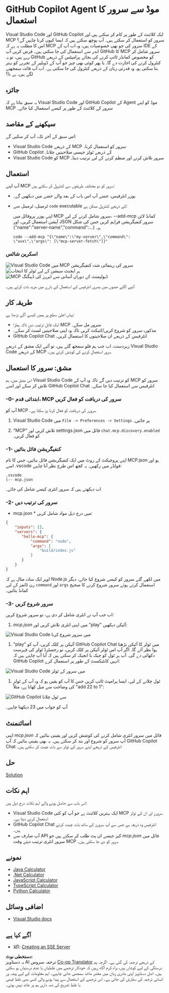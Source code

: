 <!--
CO_OP_TRANSLATOR_METADATA:
{
  "original_hash": "8ea28e5e566edd5969337fd0b191ba3f",
  "translation_date": "2025-07-16T23:50:55+00:00",
  "source_file": "03-GettingStarted/04-vscode/README.md",
  "language_code": "ur"
}
-->
# GitHub Copilot Agent موڈ سے سرور کا استعمال

Visual Studio Code اور GitHub Copilot ایک کلائنٹ کے طور پر کام کر سکتے ہیں اور MCP سرور کو استعمال کر سکتے ہیں۔ آپ پوچھ سکتے ہیں کہ ایسا کیوں کرنا چاہیں گے؟ اس کا مطلب یہ ہے کہ MCP سرور کی جو بھی خصوصیات ہیں، وہ اب آپ کے IDE کے اندر سے استعمال کی جا سکتی ہیں۔ فرض کریں آپ GitHub کا MCP سرور شامل کر رہے ہیں، تو یہ GitHub کو مخصوص کمانڈز ٹائپ کرنے کی بجائے پرامپٹس کے ذریعے کنٹرول کرنے کی اجازت دے گا۔ یا پھر کوئی بھی چیز جو آپ کے ڈویلپر کے تجربے کو بہتر بنا سکتی ہو، وہ قدرتی زبان کے ذریعے کنٹرول کی جا سکتی ہے۔ اب آپ فائدہ سمجھنے لگے ہیں، ہے نا؟

## جائزہ

یہ سبق بتاتا ہے کہ Visual Studio Code اور GitHub Copilot کے Agent موڈ کو اپنے MCP سرور کے کلائنٹ کے طور پر کیسے استعمال کیا جائے۔

## سیکھنے کے مقاصد

اس سبق کے آخر تک، آپ کر سکیں گے:

- Visual Studio Code کے ذریعے MCP سرور کو استعمال کرنا۔
- GitHub Copilot کے ذریعے ٹولز جیسی صلاحیتیں چلانا۔
- Visual Studio Code کو MCP سرور تلاش کرنے اور منظم کرنے کے لیے ترتیب دینا۔

## استعمال

آپ اپنے MCP سرور کو دو مختلف طریقوں سے کنٹرول کر سکتے ہیں:

- یوزر انٹرفیس، جسے آپ اس باب کے بعد والے حصے میں دیکھیں گے۔
- ٹرمینل، ٹرمینل سے `code` executable کے ذریعے کنٹرول ممکن ہے:

  اپنے یوزر پروفائل میں MCP سرور شامل کرنے کے لیے، --add-mcp کمانڈ لائن آپشن استعمال کریں، اور JSON سرور کنفیگریشن فراہم کریں جس کی شکل {\"name\":\"server-name\",\"command\":...} ہو۔

  ```
  code --add-mcp "{\"name\":\"my-server\",\"command\": \"uvx\",\"args\": [\"mcp-server-fetch\"]}"
  ```

### اسکرین شاٹس

![Visual Studio Code میں MCP سرور کی رہنمائی شدہ کنفیگریشن](../../../../translated_images/chat-mode-agent.729a22473f822216dd1e723aaee1f7d4a2ede571ee0948037a2d9357a63b9d0b.ur.png)
![ہر ایجنٹ سیشن کے لیے ٹولز کا انتخاب](../../../../translated_images/agent-mode-select-tools.522c7ba5df0848f8f0d1e439c2e96159431bc620cb39ccf3f5dc611412fd0006.ur.png)
![MCP ڈیولپمنٹ کے دوران آسانی سے ایررز کی ڈیبگنگ](../../../../translated_images/mcp-list-servers.fce89eefe3f30032bed8952e110ab9d82fadf043fcfa071f7d40cf93fb1ea9e9.ur.png)

آئیے اگلے حصوں میں بصری انٹرفیس کے استعمال کے بارے میں مزید بات کرتے ہیں۔

## طریقہ کار

یہاں اعلیٰ سطح پر ہمیں کیسے آگے بڑھنا ہے:

- ایک فائل ترتیب دیں تاکہ ہمارا MCP سرور مل سکے۔
- مذکورہ سرور کو شروع کریں/کنیکٹ کریں تاکہ وہ اپنی صلاحیتیں لسٹ کر سکے۔
- GitHub Copilot Chat انٹرفیس کے ذریعے ان صلاحیتوں کا استعمال کریں۔

زبردست، اب جب ہم فلو سمجھ گئے ہیں، تو آئیے ایک مشق کے ذریعے Visual Studio Code کے ذریعے MCP سرور استعمال کرنے کی کوشش کرتے ہیں۔

## مشق: سرور کا استعمال

اس مشق میں، ہم Visual Studio Code کو ترتیب دیں گے تاکہ وہ آپ کے MCP سرور کو تلاش کر سکے اور اسے GitHub Copilot Chat انٹرفیس سے استعمال کیا جا سکے۔

### -0- ابتدائی قدم، MCP سرور کی دریافت کو فعال کریں

آپ کو MCP سرورز کی دریافت کو فعال کرنا پڑ سکتا ہے۔

1. Visual Studio Code میں `File -> Preferences -> Settings` پر جائیں۔

1. "MCP" تلاش کریں اور settings.json فائل میں `chat.mcp.discovery.enabled` کو فعال کریں۔

### -1- کنفیگریشن فائل بنائیں

اپنے پروجیکٹ کے روٹ میں ایک کنفیگریشن فائل بنائیں، جس کا نام MCP.json ہو اور اسے .vscode فولڈر میں رکھیں۔ یہ کچھ اس طرح نظر آنا چاہیے:

```text
.vscode
|-- mcp.json
```

اب دیکھتے ہیں کہ سرور انٹری کیسے شامل کی جائے۔

### -2- سرور کی ترتیب دیں

* mcp.json * میں درج ذیل مواد شامل کریں:

```json
{
    "inputs": [],
    "servers": {
       "hello-mcp": {
           "command": "node",
           "args": [
               "build/index.js"
           ]
       }
    }
}
```

اوپر ایک سادہ مثال ہے کہ Node.js میں لکھے گئے سرور کو کیسے شروع کیا جائے، دیگر رن ٹائمز کے لیے `command` اور `args` استعمال کرتے ہوئے سرور شروع کرنے کا صحیح کمانڈ بتائیں۔

### -3- سرور شروع کریں

اب جب آپ نے انٹری شامل کر دی ہے، تو سرور شروع کریں:

1. *mcp.json* میں اپنی انٹری تلاش کریں اور "play" آئیکن دیکھیں:

  ![Visual Studio Code میں سرور شروع کرنا](../../../../translated_images/vscode-start-server.8e3c986612e3555de47e5b1e37b2f3020457eeb6a206568570fd74a17e3796ad.ur.png)  

1. "play" آئیکن پر کلک کریں، آپ کو GitHub Copilot Chat میں ٹولز کا آئیکن بڑھتا ہوا نظر آئے گا۔ اگر آپ اس ٹولز آئیکن پر کلک کریں، تو رجسٹرڈ ٹولز کی فہرست دکھائی دے گی۔ آپ ہر ٹول کو چیک یا انچیک کر سکتے ہیں کہ آیا آپ چاہتے ہیں کہ GitHub Copilot انہیں کانٹیکسٹ کے طور پر استعمال کرے:

  ![Visual Studio Code میں سرور کے ٹولز](../../../../translated_images/vscode-tool.0b3bbea2fb7d8c26ddf573cad15ef654e55302a323267d8ee6bd742fe7df7fed.ur.png)

1. ٹول چلانے کے لیے، ایسا پرامپٹ ٹائپ کریں جس کا آپ کو یقین ہو کہ وہ آپ کے ٹولز کی وضاحت سے میل کھاتا ہے، مثلاً "add 22 to 1":

  ![GitHub Copilot سے ٹول چلانا](../../../../translated_images/vscode-agent.d5a0e0b897331060518fe3f13907677ef52b879db98c64d68a38338608f3751e.ur.png)

  آپ کو جواب میں 23 دیکھنا چاہیے۔

## اسائنمنٹ

اپنی *mcp.json* فائل میں سرور انٹری شامل کرنے کی کوشش کریں اور یقینی بنائیں کہ آپ سرور کو شروع اور بند کر سکتے ہیں۔ یہ بھی یقینی بنائیں کہ آپ GitHub Copilot Chat انٹرفیس کے ذریعے اپنے سرور کے ٹولز سے بات چیت کر سکتے ہیں۔

## حل

[Solution](./solution/README.md)

## اہم نکات

اس باب سے حاصل ہونے والے اہم نکات درج ذیل ہیں:

- Visual Studio Code ایک بہترین کلائنٹ ہے جو آپ کو کئی MCP سرورز اور ان کے ٹولز استعمال کرنے دیتا ہے۔
- GitHub Copilot Chat انٹرفیس وہ ذریعہ ہے جس سے آپ سرورز کے ساتھ بات چیت کرتے ہیں۔
- آپ صارف سے API کیز جیسے ان پٹ طلب کر سکتے ہیں جو *mcp.json* فائل میں سرور انٹری ترتیب دیتے وقت MCP سرور کو دی جا سکتی ہیں۔

## نمونے

- [Java Calculator](../samples/java/calculator/README.md)
- [.Net Calculator](../../../../03-GettingStarted/samples/csharp)
- [JavaScript Calculator](../samples/javascript/README.md)
- [TypeScript Calculator](../samples/typescript/README.md)
- [Python Calculator](../../../../03-GettingStarted/samples/python)

## اضافی وسائل

- [Visual Studio docs](https://code.visualstudio.com/docs/copilot/chat/mcp-servers)

## آگے کیا ہے

- اگلا: [Creating an SSE Server](../05-sse-server/README.md)

**دستخطی نوٹ**:  
یہ دستاویز AI ترجمہ سروس [Co-op Translator](https://github.com/Azure/co-op-translator) کے ذریعے ترجمہ کی گئی ہے۔ اگرچہ ہم درستگی کے لیے کوشاں ہیں، براہ کرم آگاہ رہیں کہ خودکار ترجمے میں غلطیاں یا عدم درستیاں ہو سکتی ہیں۔ اصل دستاویز اپنی مادری زبان میں معتبر ماخذ سمجھی جانی چاہیے۔ اہم معلومات کے لیے پیشہ ور انسانی ترجمہ کی سفارش کی جاتی ہے۔ اس ترجمے کے استعمال سے پیدا ہونے والی کسی بھی غلط فہمی یا غلط تشریح کی ذمہ داری ہم پر عائد نہیں ہوتی۔